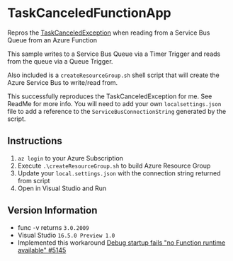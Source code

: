 # TaskCanceledFunctionApp
Repros the [TaskCanceledException](https://github.com/Azure/azure-functions-host/issues/5216) when reading from a Service Bus Queue from an Azure Function

This sample writes to a Service Bus Queue via a Timer Trigger and reads from the queue via a Queue Trigger.

Also included is a `createResourceGroup.sh` shell script that will create the Azure Service Bus to write/read from.

This successfully reproduces the TaskCanceledException for me. See ReadMe for more info. You will need to add your own `localsettings.json` file to add a reference to the `ServiceBusConnectionString` generated by the script.

## Instructions
1. `az login` to your Azure Subscription
1. Execute `.\createResourceGroup.sh` to build Azure Resource Group
1. Update your `local.settings.json` with the connection string returned from script
1. Open in Visual Studio and Run

## Version Information
* func -v returns `3.0.2009`
* Visual Studio `16.5.0 Preview 1.0`
* Implemented this workaround [Debug startup fails "no Function runtime available" #5145](https://github.com/Azure/azure-functions-host/issues/5145)
